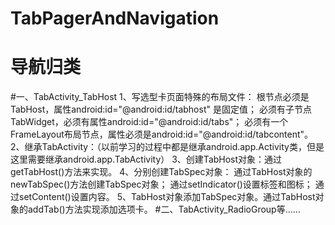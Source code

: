 # TabPagerAndNavigation

# 导航归类
#一、TabActivity_TabHost
    1、写选型卡页面特殊的布局文件：
    根节点必须是TabHost，属性android:id="@android:id/tabhost" 是固定值；
    必须有子节点TabWidget，必须有属性android:id="@android:id/tabs"；
    必须有一个FrameLayout布局节点，属性必须是android:id="@android:id/tabcontent"。
    2、继承TabActivity：（以前学习的过程中都是继承android.app.Activity类，但是这里需要继承android.app.TabActivity）
    3、创建TabHost对象：通过getTabHost()方法来实现。
    4、分别创建TabSpec对象：
    通过TabHost对象的newTabSpec()方法创建TabSpec对象；
    通过setIndicator()设置标签和图标；
    通过setContent()设置内容。
    5、TabHost对象添加TabSpec对象。通过TabHost对象的addTab()方法实现添加选项卡。
#二、TabActivity_RadioGroup等……

